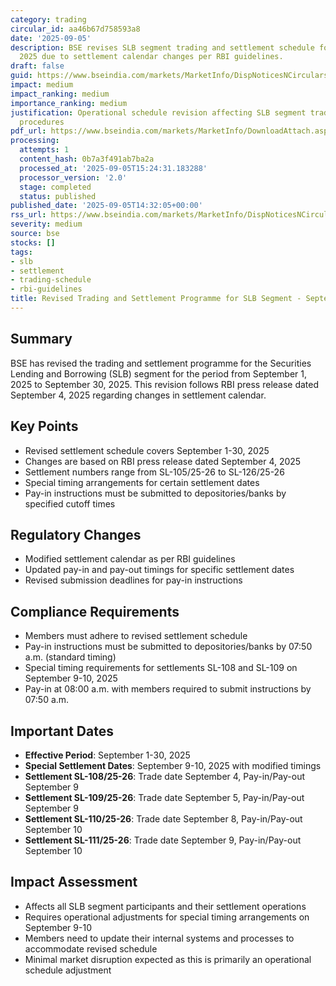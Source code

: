 ```yaml
---
category: trading
circular_id: aa46b67d758593a8
date: '2025-09-05'
description: BSE revises SLB segment trading and settlement schedule for September
  2025 due to settlement calendar changes per RBI guidelines.
draft: false
guid: https://www.bseindia.com/markets/MarketInfo/DispNoticesNCirculars.aspx?Noticeid={F4E4AB35-8537-4C94-86DE-1B881C33E755}&noticeno=20250905-40&dt=09/05/2025&icount=40&totcount=45&flag=0
impact: medium
impact_ranking: medium
importance_ranking: medium
justification: Operational schedule revision affecting SLB segment trading and settlement
  procedures
pdf_url: https://www.bseindia.com/markets/MarketInfo/DownloadAttach.aspx?id=20250905-40&attachedId=
processing:
  attempts: 1
  content_hash: 0b7a3f491ab7ba2a
  processed_at: '2025-09-05T15:24:31.183288'
  processor_version: '2.0'
  stage: completed
  status: published
published_date: '2025-09-05T14:32:05+00:00'
rss_url: https://www.bseindia.com/markets/MarketInfo/DispNoticesNCirculars.aspx?Noticeid={F4E4AB35-8537-4C94-86DE-1B881C33E755}&noticeno=20250905-40&dt=09/05/2025&icount=40&totcount=45&flag=0
severity: medium
source: bse
stocks: []
tags:
- slb
- settlement
- trading-schedule
- rbi-guidelines
title: Revised Trading and Settlement Programme for SLB Segment - September 2025
---
```


## Summary

BSE has revised the trading and settlement programme for the Securities Lending and Borrowing (SLB) segment for the period from September 1, 2025 to September 30, 2025. This revision follows RBI press release dated September 4, 2025 regarding changes in settlement calendar.

## Key Points

- Revised settlement schedule covers September 1-30, 2025
- Changes are based on RBI press release dated September 4, 2025
- Settlement numbers range from SL-105/25-26 to SL-126/25-26
- Special timing arrangements for certain settlement dates
- Pay-in instructions must be submitted to depositories/banks by specified cutoff times

## Regulatory Changes

- Modified settlement calendar as per RBI guidelines
- Updated pay-in and pay-out timings for specific settlement dates
- Revised submission deadlines for pay-in instructions

## Compliance Requirements

- Members must adhere to revised settlement schedule
- Pay-in instructions must be submitted to depositories/banks by 07:50 a.m. (standard timing)
- Special timing requirements for settlements SL-108 and SL-109 on September 9-10, 2025
- Pay-in at 08:00 a.m. with members required to submit instructions by 07:50 a.m.

## Important Dates

- **Effective Period**: September 1-30, 2025
- **Special Settlement Dates**: September 9-10, 2025 with modified timings
- **Settlement SL-108/25-26**: Trade date September 4, Pay-in/Pay-out September 9
- **Settlement SL-109/25-26**: Trade date September 5, Pay-in/Pay-out September 9
- **Settlement SL-110/25-26**: Trade date September 8, Pay-in/Pay-out September 10
- **Settlement SL-111/25-26**: Trade date September 9, Pay-in/Pay-out September 10

## Impact Assessment

- Affects all SLB segment participants and their settlement operations
- Requires operational adjustments for special timing arrangements on September 9-10
- Members need to update their internal systems and processes to accommodate revised schedule
- Minimal market disruption expected as this is primarily an operational schedule adjustment